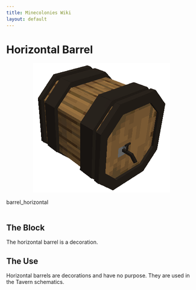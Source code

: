 ```yaml
---
title: Minecolonies Wiki
layout: default
---
```

# Horizontal Barrel  

<div class="infobox box text-center">
    <p style="text-align:center;"><img src="../../assets/images/items/barrel_horizontal.png" alt="Horizontal Barrel"></p>
    <recipe>barrel_horizontal</recipe>
</div>
<br>

## The Block

The horizontal barrel is a decoration.
<br>

## The Use

Horizontal barrels are decorations and have no purpose. They are used in the Tavern schematics.
